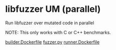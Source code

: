 # libfuzzer UM (parallel)

Run libfuzzer over mutated code in parallel

NOTE: This only works with C or C++ benchmarks.

[builder.Dockerfile](builder.Dockerfile)
[fuzzer.py](fuzzer.py)
[runner.Dockerfile](runner.Dockerfile)
